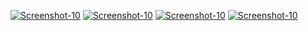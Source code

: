 <a href="https://image.prntscr.com/image/-Bm0ZwcKRGaPZkvgyfCCDw.png"><img src="https://image.prntscr.com/image/-Bm0ZwcKRGaPZkvgyfCCDw.png" alt="Screenshot-10" border="0"></a>
<a href="https://image.prntscr.com/image/q6F5wIixRuKoyMH7YDVh9g.png"><img src="https://image.prntscr.com/image/q6F5wIixRuKoyMH7YDVh9g.png" alt="Screenshot-10" border="0"></a>
<a href=""><img src="" alt="Screenshot-10" border="0"></a>
<a href=""><img src="" alt="Screenshot-10" border="0"></a>
